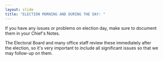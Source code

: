 ```yaml
---
layout: slide
title: "ELECTION MORNING AND DURING THE DAY: "
---
```


If you have any issues or problems on election day, make sure to document them in your Chief&#39;s Notes.

The Electoral Board and many office staff review these immediately after the election, so it&#39;s very important to include all significant issues so that we may follow-up on them.